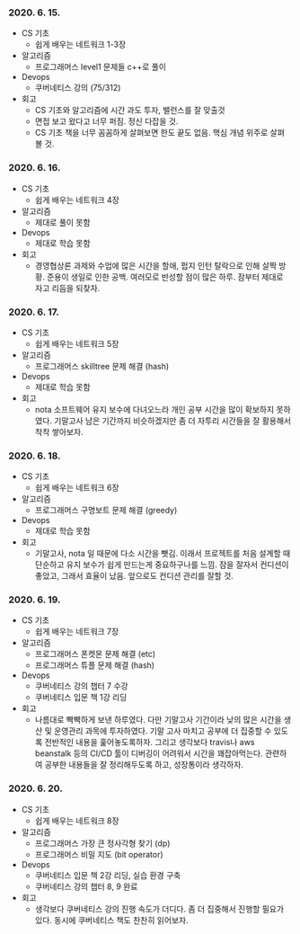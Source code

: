 ### 2020. 6. 15.
- CS 기초
    - 쉽게 배우는 네트워크 1-3장
- 알고리즘
    - 프로그래머스 level1 문제들 c++로 풀이
- Devops
    - 쿠버네티스 강의 (75/312)
- 회고
    - CS 기초와 알고리즘에 시간 과도 투자, 밸런스를 잘 맞출것
    - 면접 보고 왔다고 너무 퍼짐. 정신 다잡을 것.
    - CS 기초 책을 너무 꼼꼼하게 살펴보면 한도 끝도 없음. 핵심 개념 위주로 살펴볼 것.

### 2020. 6. 16.
- CS 기초
    - 쉽게 배우는 네트워크 4장
- 알고리즘
    - 제대로 풀이 못함
- Devops
    - 제대로 학습 못함
- 회고
    - 경영협상론 과제와 수업에 많은 시간을 할애, 펍지 인턴 탈락으로 인해 살짝 방황. 준용이 생일로 인한 공백. 여러모로 반성할 점이 많은 하루. 잠부터 제대로 자고 리듬을 되찾자.

### 2020. 6. 17.
- CS 기초
    - 쉽게 배우는 네트워크 5장
- 알고리즘
    - 프로그래머스 skilltree 문제 해결 (hash)
- Devops
    - 제대로 학습 못함
- 회고
    - nota 소프트웨어 유지 보수에 다녀오느라 개인 공부 시간을 많이 확보하지 못하였다. 기말고사 남은 기간까지 비슷하겠지만 좀 더 자투리 시간들을 잘 활용해서 착착 쌓아보자.

### 2020. 6. 18.
- CS 기초
    - 쉽게 배우는 네트워크 6장
- 알고리즘
    - 프로그래머스 구명보트 문제 해결 (greedy)
- Devops
    - 제대로 학습 못함
- 회고
    - 기말고사, nota 일 때문에 다소 시간을 뺏김. 이래서 프로젝트를 처음 설계할 때 단순하고 유지 보수가 쉽게 만드는게 중요하구나를 느낌. 잠을 잘자서 컨디션이 좋았고, 그래서 효율이 났음. 앞으로도 컨디션 관리를 잘할 것.

### 2020. 6. 19.
- CS 기초
    - 쉽게 배우는 네트워크 7장
- 알고리즘
    - 프로그래머스 폰켓몬 문제 해결 (etc)
    - 프로그래머스 튜플 문제 해결 (hash)
- Devops
    - 쿠버네티스 강의 챕터 7 수강
    - 쿠버네티스 입문 책 1강 리딩
- 회고
    - 나름대로 빡빡하게 보낸 하루였다. 다만 기말고사 기간이라 낮의 많은 시간을 생산 및 운영관리 과목에 투자하였다. 기말 고사 마치고 공부에 더 집중할 수 있도록 전반적인 내용을 훑어놓도록하자. 그리고 생각보다 travis나 aws beanstalk 등의 CI/CD 툴이 디버깅이 어려워서 시간을 꽤잡아먹는다. 관련하여 공부한 내용들을 잘 정리해두도록 하고, 성장통이라 생각하자.

### 2020. 6. 20.
- CS 기초
    - 쉽게 배우는 네트워크 8장
- 알고리즘
    - 프로그래머스 가장 큰 정사각형 찾기 (dp)
    - 프로그래머스 비밀 지도 (bit operator)
- Devops
    - 쿠버네티스 입문 책 2강 리딩, 실습 환경 구축
    - 쿠버네티스 강의 챕터 8, 9 완료
- 회고
    - 생각보다 쿠버네티스 강의 진행 속도가 더디다. 좀 더 집중해서 진행할 필요가 있다. 동시에 쿠버네티스 책도 찬찬히 읽어보자.
